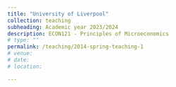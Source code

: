 ```yaml
---
title: "University of Liverpool"
collection: teaching
subheading: Academic year 2023/2024
description: ECON121 - Principles of Microeconomics
# type: ""
permalink: /teaching/2014-spring-teaching-1
# venue: 
# date: 
# location: 

---
```


